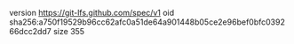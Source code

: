 version https://git-lfs.github.com/spec/v1
oid sha256:a750f19529b96cc62afc0a51de64a901448b05ce2e96bef0bfc039266dcc2dd7
size 355
